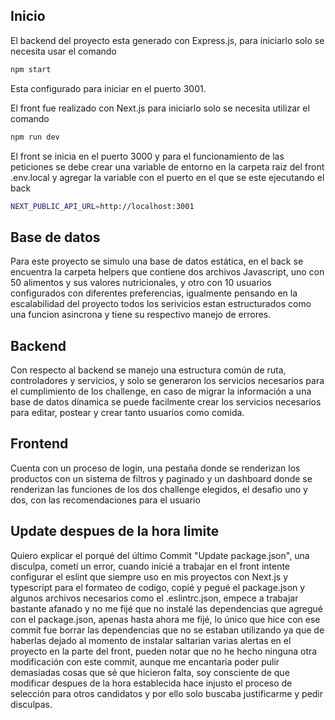 ## Inicio

El backend del proyecto esta generado con Express.js, para iniciarlo solo se necesita usar el comando

```bash
npm start
```

Esta configurado para iniciar en el puerto 3001.

El front fue realizado con Next.js para iniciarlo solo se necesita utilizar el comando

```bash
npm run dev
```

El front se inicia en el puerto 3000 y para el funcionamiento de las peticiones se debe crear una variable de entorno en la carpeta raiz del front .env.local y agregar la variable con el puerto en el que se este ejecutando el back

```bash
NEXT_PUBLIC_API_URL=http://localhost:3001
```



## Base de datos

Para este proyecto se simulo una base de datos estática, en el back se encuentra la carpeta helpers que contiene dos archivos Javascript, uno con 50 alimentos y sus valores nutricionales, y otro con 10 usuarios configurados con diferentes preferencias, igualmente pensando en la escalabilidad del proyecto todos los serivicios estan estructurados como una funcion asincrona y tiene su respectivo manejo de errores.

## Backend

Con respecto al backend se manejo una estructura común de ruta, controladores y servicios, y solo se generaron los servicios necesarios para el cumplimiento de los challenge, en caso de migrar la información a una base de datos dinamica se puede facilmente crear los servicios necesarios para editar, postear y crear tanto usuarios como comida.

## Frontend

Cuenta con un proceso de login, una pestaña donde se renderizan los productos con un sistema de filtros y paginado y un dashboard donde se renderizan las funciones de los dos challenge elegidos, el desafio uno y dos, con las recomendaciones para el usuario

## Update despues de la hora limite

Quiero explicar el porqué del último Commit "Update package.json", una disculpa, cometí un error, cuando inicié a trabajar en el front intente configurar el eslint que siempre uso en mis proyectos con Next.js y typescript para el formateo de codigo, copié y pegué el package.json y algunos archivos necesarios como el .eslintrc.json, empece a trabajar bastante afanado y no me fijé que no instalé las dependencias que agregué con el package.json, apenas hasta ahora me fijé, lo único que hice con ese commit fue borrar las dependencias que no se estaban utilizando ya que de haberlas dejado al momento de instalar saltarian varias alertas en el proyecto en la parte del front, pueden notar que no he hecho ninguna otra modificación con este commit, aunque me encantaria poder pulir demasiadas cosas que sé que hicieron falta, soy consciente de que modificar despues de la hora establecida hace injusto el proceso de selección para otros candidatos y por ello solo buscaba justificarme y pedir disculpas.
